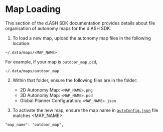 # Map Loading

This section of the d.ASH SDK documentation provides details about file organisation of autonomy maps for the d.ASH SDK. 

1. To load a new map, upload the autonomy map files in the following location:
```
~/.data/maps/<MAP_NAME>
```
For example, if your map is `outdoor_map.pcd`,
```
~/.data/maps/outdoor_map
```

2. Within that folder, ensure the following files are in the folder:

    - 2D Autonomy Map: `<MAP_NAME>.png`
    - 3D Autonomy Map: `<MAP_NAME>.pcd`
    - Global Planner Configuration: `<MAP_NAME>.json`



3. To activate the new map, ensure the map name in [`autoConfig.json`](/sdk-config/auto-config) file matches <MAP_NAME>.
```
"map_name": "outdoor_map",
```
